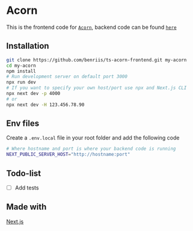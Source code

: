 # Acorn
This is the frontend code for [`Acorn`](https://ts-acorn-frontend.vercel.app/), backend code can be found [`here`](https://github.com/benriis/acorn_backend)

## Installation
```bash
git clone https://github.com/benriis/ts-acorn-frontend.git my-acorn
cd my-acorn
npm install 
# Run development server on default port 3000
npx run dev
# If you want to specify your own host/port use npx and Next.js CLI
npx next dev -p 4000
# or
npx next dev -H 123.456.78.90
```

## Env files
Create a `.env.local` file in your root folder and add the following code
```bash
# Where hostname and port is where your backend code is running 
NEXT_PUBLIC_SERVER_HOST="http://hostname:port"
```

## Todo-list

- [ ] Add tests


## Made with 
[Next.js](https://nextjs.org/)